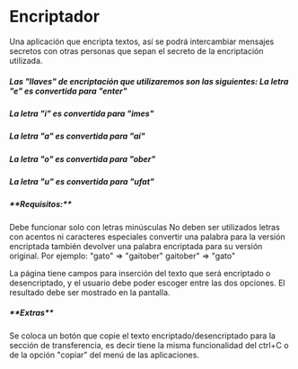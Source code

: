 # Encriptador

Una aplicación que encripta textos, así se podrá intercambiar mensajes secretos con otras personas que sepan el secreto de la encriptación utilizada.

<h5>Las "llaves" de encriptación que utilizaremos son las siguientes: La letra "e" es convertida para "enter"</a>
<h5>La letra "i" es convertida para "imes"</h5>
<h5>La letra "a" es convertida para "ai"</h5>
<h5>La letra "o" es convertida para "ober"</h5>
<h5>La letra "u" es convertida para "ufat"</h5>

<h5>**Requisitos:**</h5>

Debe funcionar solo con letras minúsculas No deben ser utilizados letras con acentos ni caracteres especiales convertir una palabra para la versión encriptada también devolver una palabra encriptada para su versión original. Por ejemplo: "gato" => "gaitober" gaitober" => "gato"

La página tiene campos para inserción del texto que será encriptado o desencriptado, y el usuario debe poder escoger entre las dos opciones. El resultado debe ser mostrado en la pantalla.

<h5>**Extras**</h5>
Se coloca un botón que copie el texto encriptado/desencriptado para la sección de transferencia, es decir tiene la misma funcionalidad del ctrl+C o de la opción "copiar" del menú de las aplicaciones.
